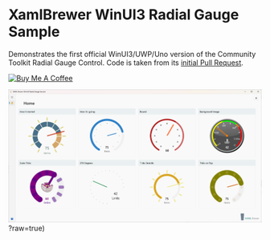 # XamlBrewer WinUI3 Radial Gauge Sample

Demonstrates the first official WinUI3/UWP/Uno version of the Community Toolkit Radial Gauge Control. Code is taken from its [initial Pull Request](https://github.com/CommunityToolkit/Windows/pull/45).

<a href="https://www.buymeacoffee.com/xamlbrewer" target="_blank"><img src="https://cdn.buymeacoffee.com/buttons/default-orange.png" alt="Buy Me A Coffee" height="41" width="174"></a>

![Screenshot](Assets/RadialGaugeApp.png)?raw=true)

